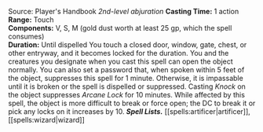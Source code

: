 Source: Player's Handbook
*2nd-level abjuration*
**Casting Time:** 1 action  
**Range:** Touch  
**Components:** V, S, M (gold dust worth at least 25 gp, which the spell consumes)  
**Duration:** Until dispelled
You touch a closed door, window, gate, chest, or other entryway, and it becomes locked for the duration.
You and the creatures you designate when you cast this spell can open the object normally. You can also set a password that, when spoken within 5 feet of the object, suppresses this spell for 1 minute. Otherwise, it is impassable until it is broken or the spell is dispelled or suppressed. Casting *Knock* on the object suppresses *Arcane Lock* for 10 minutes.
While affected by this spell, the object is more difficult to break or force open; the DC to break it or pick any locks on it increases by 10.
***Spell Lists.*** [[spells:artificer|artificer]], [[spells:wizard|wizard]]